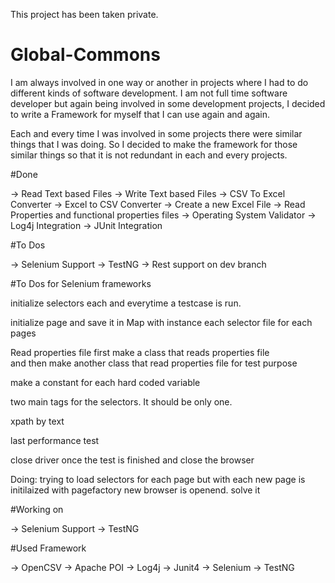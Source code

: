 This project has been taken private.

# Global-Commons
I am always involved in one way or another in projects where I had to do different kinds of software development. I am not full time software developer but again being involved in some development projects, I decided to write a Framework for myself that I can use again and again.

Each and every time I was involved in some projects there were similar things that I was doing. So I decided to make the framework for those similar things so that it is not redundant in each and every projects. 

#Done

-> Read Text based Files
-> Write Text based Files
-> CSV To Excel Converter
-> Excel to CSV Converter
-> Create a new Excel File
-> Read Properties and functional properties files
-> Operating System Validator
-> Log4j Integration
-> JUnit Integration

#To Dos

-> Selenium Support
-> TestNG
-> Rest support on dev branch

#To Dos for Selenium frameworks

initialize selectors each and everytime a testcase is run.

initialize page and save it in Map with instance
each selector file for each pages

Read properties file 
      first make a class that reads properties file     
      and then make another class that read 
      properties file for test purpose

make a constant for each hard coded variable

two main tags for the selectors. It should be only one.

xpath by text

last performance test

close driver once the test is finished and close the browser

Doing:
trying to load selectors for each page but with each new page is initilaized with pagefactory new browser is openend. solve it



#Working on

-> Selenium Support
-> TestNG


#Used Framework

-> OpenCSV
-> Apache POI
-> Log4j
-> Junit4
-> Selenium
-> TestNG
